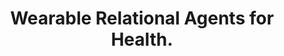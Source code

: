---
name: "Wearable Relational Agents For Health"
title: "Wearable Relational Agents for Health."
project: "Just-in-Time Information for Exercise Adoption"
event: "Ann Behav Med 31 (Suppl) : S185"
authors:
- name: "Bickmore, T."
year: 2006
resources: null
external_url: null
draft: false 
headless: true
---